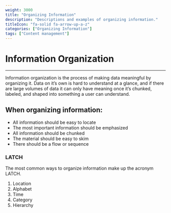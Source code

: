 ```yaml
---
weight: 3000
title: "Organizing Information"
description: "Descriptions and examples of organizing information."
titleIcon: "fa-solid fa-arrow-up-a-z"
categories: ["Organizing Information"]
tags: ["Content management"]
---
```

# Information Organization
---
Information organization is the process of making data meaningful by organizing it. Data on it’s own is hard to understand at a glance, and if there are large volumes of data it can only have meaning once it’s chunked, labeled, and shaped into something a user can understand.
 

## When organizing information:
- All information should be easy to locate
- The most important information should be emphasized
- All information should be chunked
- The material should be easy to skim 
- There should be a flow or sequence


### LATCH

The most common ways to organize information make up the acronym LATCH.
1. Location 
1. Alphabet
1. Time
1. Category
1. Hierarchy
